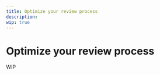 ```yaml
---
title: Optimize your review process
description:
wip: true
---
```


# Optimize your review process

WIP